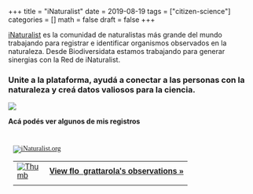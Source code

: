 +++
title = "iNaturalist"
date = 2019-08-19
tags = ["citizen-science"]
categories = []
math = false
draft = false
+++

[iNaturalist](https://www.inaturalist.org) es la comunidad de naturalistas más grande del mundo trabajando para registrar e identificar organismos observados en la naturaleza. Desde Biodiversidata estamos trabajando para generar sinergias con la Red de iNaturalist. 

### Unite a la plataforma, ayudá a conectar a las personas con la naturaleza y creá datos valiosos para la ciencia.  



![](/img/iNaturalist.png)

**Acá podés ver algunos de mis registros**


<br>

<style type="text/css" media="screen">
.inat-widget { font-family: Georgia, serif; padding: 10px; line-height: 1;}
.inat-widget-header {margin-bottom: 10px;}
.inat-widget td {vertical-align: top; padding-bottom: 10px;}
.inat-label { color: #888; }
.inat-meta { font-size: smaller; margin-top: 3px; line-height: 1.2;}
.inat-observation-body, .inat-user-body { padding-left: 10px; }
.inat-observation-image {text-align: center;}
.inat-observation-image, .inat-user-image { width: 48px; display: inline-block; }
.inat-observation-image img, .inat-user-image img { max-width: 48px; }
.inat-observation-image img { vertical-align: middle; }
.inat-widget-small .inat-observation-image { display:block; float: left; margin: 0 3px 3px 0; height:48px;}
.inat-label, .inat-value, .inat-user { font-family: "Trebuchet MS", Arial, sans-serif; }
.inat-user-body {vertical-align: middle;}
.inat-widget td.inat-user-body {vertical-align: middle;}
.inat-widget .inat-footer td.inat-value {vertical-align: middle; padding-left: 10px;}
</style>
<div class="inat-widget">
    <div class="inat-widget-header">
      <a href="https://www.inaturalist.org"><img alt="iNaturalist.org" src="https://www.inaturalist.org/assets/logo-small-9571bdf43f2c4dc05eb536a8c06d7c4b.gif" /></a>  
    </div>
  <script type="text/javascript" charset="utf-8" src="https://www.inaturalist.org/observations/flo_grattarola.widget?layout=large&limit=10&order=asc&order_by=created_at"></script>
  <table class="inat-footer">
    <tr class="inat-user">
        <td class="inat-user-image">
          <a border="0" href="https://www.inaturalist.org/observations/flo_grattarola"><img class="usericon" src="https://static.inaturalist.org/attachments/users/icons/736016/thumb.jpeg?1513353273" alt="Thumb" /></a>
        </td>
      <td class="inat-value">
        <strong>
            <a href="https://www.inaturalist.org/observations/flo_grattarola">View flo_grattarola's observations »</a>
        </strong>
      </td>
    </tr>
  </table>
</div>





